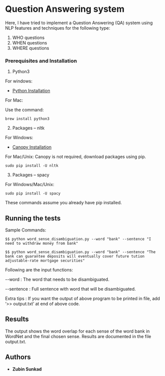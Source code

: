 # Question Answering system

Here, I have tried to implement a Question Answering (QA) system using NLP features and techniques for the 
following type: 
1. WHO questions 
2. WHEN questions
3. WHERE questions 

### Prerequisites and Installation

1. Python3

For windows:
* [Python Installation](https://www.python.org/downloads/)

For Mac:

Use the command:

```
brew install python3
```

2. Packages – nltk

For Windows:

* [Canopy Installation](https://store.enthought.com/downloads/)

For Mac/Unix: Canopy is not required, download packages using pip.

```
sudo pip install -U nltk
```
3. Packages – spacy

For Windows/Mac/Unix:

```
sudo pip install -U spacy
```

These commands assume you already have pip installed.

## Running the tests

Sample Commands: 

```
$$ python word_sense_disambiguation.py --word "bank" --sentence "I need to withdraw money from bank"
```

```
$$ python word_sense_disambiguation.py --word "bank" --sentence "The bank can guarantee deposits will eventually cover future tution adjustable-rate mortgage securities"
```

Following are the input functions:

--word : The word that needs to be disambiguated.

--sentence : Full sentence with word that will be disambiguated.

Extra tips : If you want the output of above program to be printed in file, add ‘>> output.txt’ at end of above code.

## Results
The output shows the word overlap for each sense of the word bank in WordNet and the final chosen sense.
Results are documented in the file output.txt.

## Authors

* **Zubin Sunkad**
